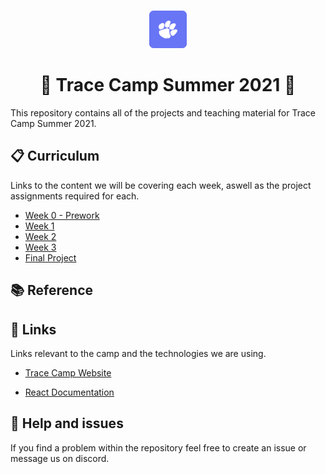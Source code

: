 <p align="center">
  <br />
  <a href="https://tracecamp.com">
    <img alt="Tracecamp" src="./logo.svg" width="60" />
  </a>
</p>
<h1 align="center">
 🌴 Trace Camp Summer 2021 🥥
</h1>

This repository contains all of the projects and teaching material for Trace Camp Summer 2021.

## 📋 Curriculum

Links to the content we will be covering each week, aswell as the project assignments required for each.

- [Week 0 - Prework](./curriculum/prework)
- [Week 1](https://github.com/ClemsonTRACE/tracecamp-summer-2021/tree/main/curriculum/week-1)
- [Week 2](https://github.com/ClemsonTRACE/tracecamp-summer-2021/tree/main/curriculum/week-2)
- [Week 3](https://github.com/ClemsonTRACE/tracecamp-summer-2021/tree/main/curriculum/week-3)
- [Final Project]()

## 📚 Reference

## 🔗 Links

Links relevant to the camp and the technologies we are using.

- [Trace Camp Website](https://tracecamp.com/)
<!-- - [Trace Camp Discord](https://discord.gg/z5qFUKJkwU) -->
- [React Documentation](https://reactjs.org/docs/introducing-jsx.html)

## 🧯 Help and issues

If you find a problem within the repository feel free to create an issue or message us on discord.
